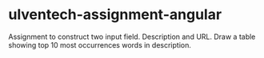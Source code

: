 # ulventech-assignment-angular
Assignment to construct two input field. Description and URL. Draw a table showing top 10 most occurrences words in description.
